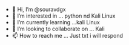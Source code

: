 - 👋 Hi, I’m @souravdgx
- 👀 I’m interested in ... python nd Kali Linux
- 🌱 I’m currently learning ...kali Linux
- 💞️ I’m looking to collaborate on ... Kali
- 📫 How to reach me ... Just txt i will respond

<!---
souravdgx/souravdgx is a ✨ special ✨ repository because its `README.md` (this file) appears on your GitHub profile.
You can click the Preview link to take a look at your changes.
--->

